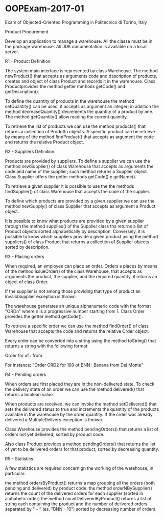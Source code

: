 # OOPExam-2017-01
Exam of Objected-Oriented Programming in Politecnico di Torino, Italy





Product Procurement

Develop an application to manage a warehouse.
All the classe must be in the package warehouse.
All JDK documentation is available on a local server.



R1 - Product Definition

The system main interface is represented by class Warehouse.
The method newProduct() that accepts as arguments code and description of products, creates and object of class Product and records it in the warehouse. Class Productprovides the method getter methods getCode() and getDescription().

To define the quantity of products in the warehouse the method setQuantity() can be used, it accepts as argument an integer; in addition the method decreaseQuantity() decrements the quantity of a product by one. The method getQuantity() allow reading the current quantity.

To retrieve the list of products we can use the method products() that returns a collection of Prodotto objects. A specific product can be retrieve by means of the method findProduct() that accepts as argument the code and returns the relative Product object.



R2 - Suppliers Definition

Products are provided by suppliers. To define a supplier we can use the method newSupplier() of class Warehouse that accepts as arguments the code and name of the supplier; such method returns a Supplier object. Class Supplier offers the getter methods getCode() e getName().

To retrieve a given supplier it is possible to use the the methods findSupplier() of class Warehouse that accepts the code of the supplier.

To define which products are provided by a given supplier we can use the method newSupply() of class Supplier that accepts as argument a Product object.

It is possible to know what products are provided by a given supplier through the method supplies() of the Supplier class tha returns a list of Product objects sorted alphabetically by description. Conversely, it is possible to know which suppliers provide a given product using the method suppliers() of class Product that returns a collection of Supplier objects sorted by description.



R3 - Placing orders

When required, an employee can place an order. Orders a places by means of the method issueOrder() of the class Warehouse, that accepts as arguments the product, the supplier, and the required quantity, it returns an object of class Order.

If the supplier is not among those providing that type of product an InvalidSupplier exception is thrown.

The warehouse generates an unique alphanumeric code with the format "ORDn" where n is a progressive number starting from 1. Class Order provides the getter method getCode().

To retrieve a specific order we can use the method findOrder() of class Warehouse that accepts the code and returns the relative Order object.

Every order can be converted into a string using the method toString() that returns a string with the following format:

Order <order code> for <quantity> of <product code> : <product description> from <supplier name>

For instance: "Order ORD2 for 100 of BNN : Banana from Del Monte"



R4 - Pending orders

When orders are first placed they are in the non-delivered state. To check the delivery state of an order we can use the method delivered() that returns a boolean value.

When products are received, we can invoke the method setDelivered() that sets the delivered status to true and increments the quantity of the products available in the warehouse by the order quantity. If the order was already delivered a MultipleDelivery exception is thrown.

Class Warehouse provides the method pendingOrders() that returns a list of orders not yet delivered, sorted by product code.

Also class Product provides a method pendingOrders() that returns the list of yet to be delivered orders for that product, sorted by decreasing quantity.



R5 - Statistics

A few statistics are required concernign the working of the warehouse, in particular:

the method ordersByProduct() returns a map grouping all the orders (both pending and delivered) by product code.
the method orderNBySupplier() returns the count of the delivered orders for each supplier (sorted in alphabetic order)
the method countDeliveredByProduct() returns a list of string each containing the product and the number of delivered orders separated by " - " (es. "BNN - 10") sorted by decreasing number of orders.
